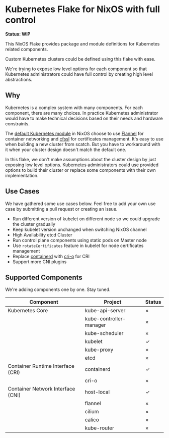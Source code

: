 # Kubernetes Flake for NixOS with full control

**Status: WIP**

This NixOS Flake provides package and module definitions for Kubernetes related components.

Custom Kubernetes clusters could be defined using this flake with ease.

We're trying to expose low level options for each component so that Kubernetes administrators could have full control by creating high level abstractions.

## Why

Kubernetes is a complex system with many components. For each component, there are many choices.
In practice Kubernetes administrator would have to make technical decisions based on their needs and hardware constraints.

The [default Kubernetes module](https://github.com/NixOS/nixpkgs/blob/master/nixos/modules/services/cluster/kubernetes/default.nix) in NixOS
choose to use [Flannel](https://github.com/flannel-io/flannel) for container networking and [cfssl](https://github.com/cloudflare/cfssl) for certificates management.
It's easy to use when building a new cluster from scatch. But you have to workaround with it when your cluster design doesn't match the default one.

In this flake, we don't make assumptions about the cluster design by just exposing low level options.
Kubernetes administrators could use provided options to build their cluster or replace some components with their own implementation.

## Use Cases

We have gathered some use cases below. Feel free to add your own use case by submitting a pull request or creating an issue.

  * Run different version of kubelet on different node so we could upgrade the cluster gradually
  * Keep kubelet version unchanged when switching NixOS channel 
  * High Availability etcd Cluster
  * Run control plane components using static pods on Master node
  * Use `rotateCertificates` feature in kubelet for node certificates management
  * Replace [containerd](https://github.com/containerd/containerd) with [cri-o](https://github.com/cri-o/cri-o) for CRI
  * Support more CNI plugins

## Supported Components

We're adding components one by one. Stay tuned.

| Component                         | Project                 | Status             |
| --------------------------------- | ----------------------- | ------------------ |
| Kubernetes Core                   | kube-api-server         | ×                  |
|                                   | kube-controller-manager | ×                  |
|                                   | kube-scheduler          | ×                  |
|                                   | kubelet                 | ✓                  |
|                                   | kube-proxy              | ×                  |
|                                   | etcd                    | ×                  |
| Container Runtime Interface (CRI) | containerd              | ✓                  |
|                                   | cri-o                   | ×                  |
| Container Network Interface (CNI) | host-local              | ✓                  |
|                                   | flannel                 | ×                  |
|                                   | cilium                  | ×                  |
|                                   | calico                  | ×                  |
|                                   | kube-router             | ×                  |